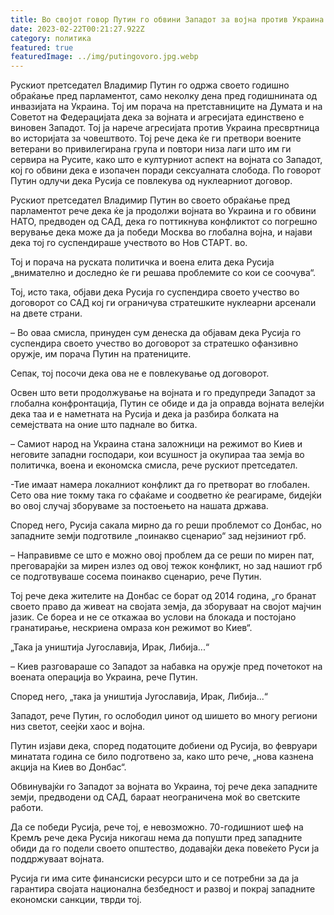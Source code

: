 ```yaml
---
title: Во својот говор Путин го обвини Западот за војна против Украина
date: 2023-02-22T00:21:27.922Z
category: политика
featured: true
featuredImage: ../img/putingovoro.jpg.webp
---
```


Рускиот претседател Владимир Путин го одржа своето годишно обраќање пред парламентот, само неколку дена пред годишнината од инвазијата на Украина. Тој им порача на претставниците на Думата и на Советот на Федерацијата дека за војната и агресијата единствено е виновен Западот. Тој ја нарече агресијата против Украина пресвртница во историјата за човештвото. Тој рече дека ќе ги претвори воените ветерани во привилегирана група и повтори низа лаги што им ги сервира на Русите, како што е културниот аспект на војната со Западот, кој го обвини дека е изопачен поради сексуалната слобода. По говорот Путин одлучи дека Русија се повлекува од нуклеарниот договор.

Рускиот претседател Владимир Путин во своето обраќање пред парламентот рече дека ќе ја продолжи војната во Украина и го обвини НАТО, предводен од САД, дека го поттикнува конфликтот со погрешно верување дека може да ја победи Москва во глобална војна, и најави дека тој го суспендираше учеството во Нов СТАРТ. во.

Тој и порача на руската политичка и воена елита дека Русија „внимателно и доследно ќе ги решава проблемите со кои се соочува“.

Тој, исто така, објави дека Русија го суспендира своето учество во договорот со САД кој ги ограничува стратешките нуклеарни арсенали на двете страни.

– Во оваа смисла, принуден сум денеска да објавам дека Русија го суспендира своето учество во договорот за стратешко офанзивно оружје, им порача Путин на пратениците.

Сепак, тој посочи дека ова не е повлекување од договорот.

Освен што вети продолжување на војната и го предупреди Западот за глобална конфронтација, Путин се обиде и да ја оправда војната велејќи дека таа и е наметната на Русија и дека ја разбира болката на семејствата на оние што паднале во битка.

– Самиот народ на Украина стана заложници на режимот во Киев и неговите западни господари, кои всушност ја окупираа таа земја во политичка, воена и економска смисла, рече рускиот претседател.

\-Тие имаат намера локалниот конфликт да го претворат во глобален. Сето ова ние токму така го сфаќаме и соодветно ќе реагираме, бидејќи во овој случај зборуваме за постоењето на нашата држава.

Според него, Русија сакала мирно да го реши проблемот со Донбас, но западните земји подготвиле „поинакво сценарио“ зад нејзиниот грб.

– Направивме се што е можно овој проблем да се реши по мирен пат, преговарајќи за мирен излез од овој тежок конфликт, но зад нашиот грб се подготвуваше сосема поинакво сценарио, рече Путин.

Тој рече дека жителите на Донбас се борат од 2014 година, „го бранат своето право да живеат на својата земја, да зборуваат на својот мајчин јазик. Се бореа и не се откажаа во услови на блокада и постојано гранатирање, нескриена омраза кон режимот во Киев“.

„Така ја уништија Југославија, Ирак, Либија...“

– Киев разговараше со Западот за набавка на оружје пред почетокот на воената операција во Украина, рече Путин.

Според него, „така ја уништија Југославија, Ирак, Либија...“

Западот, рече Путин, го ослободил џинот од шишето во многу региони низ светот, сеејќи хаос и војна.

Путин изјави дека, според податоците добиени од Русија, во февруари минатата година се било подготвено за, како што рече, „нова казнена акција на Киев во Донбас“.

Обвинувајќи го Западот за војната во Украина, тој рече дека западните земји, предводени од САД, бараат неограничена моќ во светските работи.

Да се ​​победи Русија, рече тој, е невозможно. 70-годишниот шеф на Кремљ рече дека Русија никогаш нема да попушти пред западните обиди да го подели своето општество, додавајќи дека повеќето Руси ја поддржуваат војната.

Русија ги има сите финансиски ресурси што и се потребни за да ја гарантира својата национална безбедност и развој и покрај западните економски санкции, тврди тој.
